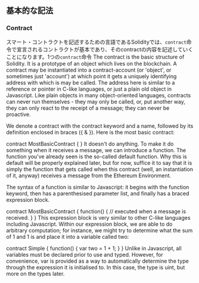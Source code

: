 ## 基本的な記法
### Contract

スマート・コントラクトを記述するための言語であるSolidityでは、`contract`命令で宣言されるコントラクトが基本であり、そのcontractの内容を記述していくことになります。1つの`contract`命令
The contract is the basic structure of Solidity. It is a prototype of an object which lives on the blockchain. A contract may be instantiated into a contract-account (or 'object', or sometimes just 'account') at which point it gets a uniquely identifying address with which is may be called. The address here is similar to a reference or pointer in C-like languages, or just a plain old object in Javascript. Like plain objects in many object-oriented languages, contracts can never run themselves - they may only be called, or, put another way, they can only react to the receipt of a message; they can never be proactive.

We denote a contract with the contract keyword and a name, followed by its definition enclosed in braces ({ & }). Here is the most basic contract:

contract MostBasicContract {
}
It doesn't do anything. To make it do something when it receives a message, we can introduce a function. The function you've already seen is the so-called default function. Why this is default will be properly explained later, but for now, suffice it to say that it is simply the function that gets called when this contract (well, an instantiation of it, anyway) receives a message from the Ethereum Environment.

The syntax of a function is similar to Javascript: it begins with the function keyword, then has a parenthesised parameter list, and finally has a braced expression block.

contract MostBasicContract {
    function() {
        // executed when a message is received.
    }
}
This expression block is very similar to other C-like languages including Javascript. Within our expression block, we are able to do arbitrary computation; for instance, we might try to determine what the sum of 1 and 1 is and place it into a variable called two:

contract Simple {
    function() {
        var two = 1 + 1;
    }
}
Unlike in Javascript, all variables must be declared prior to use and typed. However, for convenience, var is provided as a way to automatically determine the type through the expression it is initialised to. In this case, the type is uint, but more on the types later.